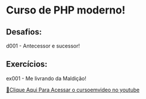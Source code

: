 <h1>Curso de PHP moderno!</h1>

<h2>Desafios:</h2>
<p>d001 - Antecessor e sucessor!</p>
<h2>Exercícios:</h2>
<p>ex001 - Me livrando da Maldição!</p>



[🔗Clique Aqui Para Acessar o cursoemvideo no youtube](https://www.youtube.com/watch?v=TfsO0BGvGn0&list=PLHz_AreHm4dlFPrCXCmd5g92860x_Pbr_)
